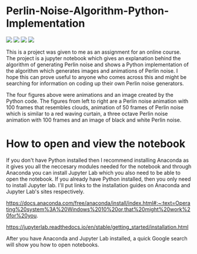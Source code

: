 # Perlin-Noise-Algorithm-Python-Implementation
![](https://github.com/aleksgaleksiev/Perlin-Noise-Algorithm-Python-Implementation/blob/main/Figures/PerlinClouds.gif) ![](https://github.com/aleksgaleksiev/Perlin-Noise-Algorithm-Python-Implementation/blob/main/Figures/PerlinCurtain.gif) ![](https://github.com/aleksgaleksiev/Perlin-Noise-Algorithm-Python-Implementation/blob/main/Figures/PerlinNoise.gif) ![](https://github.com/aleksgaleksiev/Perlin-Noise-Algorithm-Python-Implementation/blob/main/Figures/PerlinImage.png)

This is a project was given to me as an assignment for an online course. The project is a jupyter notebook which gives an explanation behind the algorithm of generating Perlin noise 
and shows a Python implementation of the algorithm which generates images and animations of Perlin noise. I hope this can prove useful to anyone who comes across this and might be searching for information on coding up their own Perlin noise generators.

The four figures above were animations and an image created by the Python code.
The figures from left to right are a Perlin noise animation with 100 frames that resembles clouds, animation of 50 frames of Perlin noise which is similar to a red waving curtain, a three octave Perlin noise animation with 100 frames and an image of black and white Perlin noise.

# How to open and view the notebook
If you don't have Python installed then I recommend installing Anaconda as it gives you all the neccesary modules needed for the notebook and through Anaconda you can install Jupyter Lab which you also need to be able to open the notebook. If you already have Python installed, then you only need to install Jupyter lab. I'll put links to the installation guides on Anaconda and Jupyter Lab's sites respectively.

https://docs.anaconda.com/free/anaconda/install/index.html#:~:text=Operating%20system%3A%20Windows%2010%20or,that%20might%20work%20for%20you.

https://jupyterlab.readthedocs.io/en/stable/getting_started/installation.html

After you have Anaconda and Jupyter Lab installed, a quick Google search will show you how to open notebooks.





